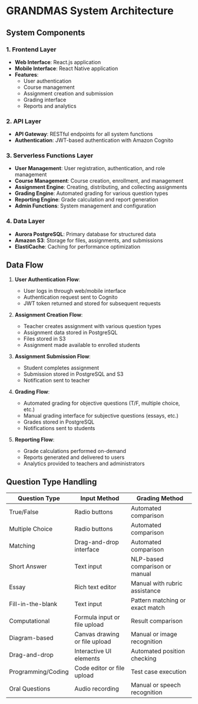 # GRANDMAS System Architecture

## System Components

### 1. Frontend Layer
- **Web Interface**: React.js application
- **Mobile Interface**: React Native application
- **Features**:
  - User authentication
  - Course management
  - Assignment creation and submission
  - Grading interface
  - Reports and analytics

### 2. API Layer
- **API Gateway**: RESTful endpoints for all system functions
- **Authentication**: JWT-based authentication with Amazon Cognito

### 3. Serverless Functions Layer
- **User Management**: User registration, authentication, and role management
- **Course Management**: Course creation, enrollment, and management
- **Assignment Engine**: Creating, distributing, and collecting assignments
- **Grading Engine**: Automated grading for various question types
- **Reporting Engine**: Grade calculation and report generation
- **Admin Functions**: System management and configuration

### 4. Data Layer
- **Aurora PostgreSQL**: Primary database for structured data
- **Amazon S3**: Storage for files, assignments, and submissions
- **ElastiCache**: Caching for performance optimization

## Data Flow

1. **User Authentication Flow**:
   - User logs in through web/mobile interface
   - Authentication request sent to Cognito
   - JWT token returned and stored for subsequent requests

2. **Assignment Creation Flow**:
   - Teacher creates assignment with various question types
   - Assignment data stored in PostgreSQL
   - Files stored in S3
   - Assignment made available to enrolled students

3. **Assignment Submission Flow**:
   - Student completes assignment
   - Submission stored in PostgreSQL and S3
   - Notification sent to teacher

4. **Grading Flow**:
   - Automated grading for objective questions (T/F, multiple choice, etc.)
   - Manual grading interface for subjective questions (essays, etc.)
   - Grades stored in PostgreSQL
   - Notifications sent to students

5. **Reporting Flow**:
   - Grade calculations performed on-demand
   - Reports generated and delivered to users
   - Analytics provided to teachers and administrators

## Question Type Handling

| Question Type | Input Method | Grading Method |
|---------------|--------------|---------------|
| True/False | Radio buttons | Automated comparison |
| Multiple Choice | Radio buttons | Automated comparison |
| Matching | Drag-and-drop interface | Automated comparison |
| Short Answer | Text input | NLP-based comparison or manual |
| Essay | Rich text editor | Manual with rubric assistance |
| Fill-in-the-blank | Text input | Pattern matching or exact match |
| Computational | Formula input or file upload | Result comparison |
| Diagram-based | Canvas drawing or file upload | Manual or image recognition |
| Drag-and-drop | Interactive UI elements | Automated position checking |
| Programming/Coding | Code editor or file upload | Test case execution |
| Oral Questions | Audio recording | Manual or speech recognition |